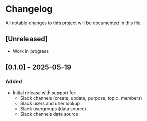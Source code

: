 # Changelog

All notable changes to this project will be documented in this file.

## [Unreleased]
- Work in progress

## [0.1.0] - 2025-05-19
### Added
- Initial release with support for:
  - Slack channels (create, update, purpose, topic, members)
  - Slack users and user lookup
  - Slack usergroups (data source)
  - Slack channels data source
